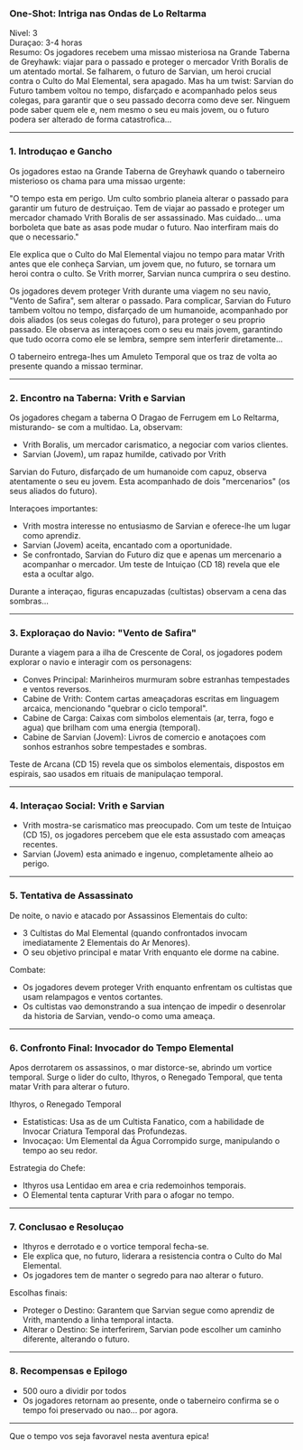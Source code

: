 ### One-Shot: Intriga nas Ondas de Lo Reltarma

Nivel: 3  
Duraçao: 3-4 horas  
Resumo: Os jogadores recebem uma missao misteriosa na Grande Taberna de
Greyhawk: viajar para o passado e proteger o mercador Vrith Boralis de um
atentado mortal. Se falharem, o futuro de Sarvian, um heroi crucial contra o
Culto do Mal Elemental, sera apagado. Mas ha um twist: Sarvian do Futuro
tambem voltou no tempo, disfarçado e acompanhado pelos seus colegas, para
garantir que o seu passado decorra como deve ser. Ninguem pode saber quem ele
e, nem mesmo o seu eu mais jovem, ou o futuro podera ser alterado de forma
catastrofica...

* * *

### 1\. Introduçao e Gancho

Os jogadores estao na Grande Taberna de Greyhawk quando o taberneiro
misterioso os chama para uma missao urgente:

"O tempo esta em perigo. Um culto sombrio planeia alterar o passado para
garantir um futuro de destruiçao. Tem de viajar ao passado e proteger um
mercador chamado Vrith Boralis de ser assassinado. Mas cuidado... uma
borboleta que bate as asas pode mudar o futuro. Nao interfiram mais do que o
necessario."

Ele explica que o Culto do Mal Elemental viajou no tempo para matar Vrith
antes que ele conheça Sarvian, um jovem que, no futuro, se tornara um heroi
contra o culto. Se Vrith morrer, Sarvian nunca cumprira o seu destino.

Os jogadores devem proteger Vrith durante uma viagem no seu navio, "Vento de
Safira", sem alterar o passado. Para complicar, Sarvian do Futuro tambem
voltou no tempo, disfarçado de um humanoide, acompanhado por dois aliados (os
seus colegas do futuro), para proteger o seu proprio passado. Ele observa as
interaçoes com o seu eu mais jovem, garantindo que tudo ocorra como ele se
lembra, sempre sem interferir diretamente…

O taberneiro entrega-lhes um Amuleto Temporal que os traz de volta ao presente
quando a missao terminar.

* * *

### 2\. Encontro na Taberna: Vrith e Sarvian

Os jogadores chegam a taberna O Dragao de Ferrugem em Lo Reltarma, misturando-
se com a multidao. La, observam:

  * Vrith Boralis, um mercador carismatico, a negociar com varios clientes.
  * Sarvian (Jovem), um rapaz humilde, cativado por Vrith

Sarvian do Futuro, disfarçado de um humanoide com capuz, observa atentamente o
seu eu jovem. Esta acompanhado de dois "mercenarios" (os seus aliados do
futuro).

Interaçoes importantes:

  * Vrith mostra interesse no entusiasmo de Sarvian e oferece-lhe um lugar como aprendiz.
  * Sarvian (Jovem) aceita, encantado com a oportunidade.
  * Se confrontado, Sarvian do Futuro diz que e apenas um mercenario a acompanhar o mercador. Um teste de Intuiçao (CD 18) revela que ele esta a ocultar algo.

Durante a interaçao, figuras encapuzadas (cultistas) observam a cena das
sombras...

* * *

### 3\. Exploraçao do Navio: "Vento de Safira"

Durante a viagem para a ilha de Crescente de Coral, os jogadores podem
explorar o navio e interagir com os personagens:

  * Conves Principal: Marinheiros murmuram sobre estranhas tempestades e ventos reversos.
  * Cabine de Vrith: Contem cartas ameaçadoras escritas em linguagem arcaica, mencionando "quebrar o ciclo temporal".
  * Cabine de Carga: Caixas com simbolos elementais (ar, terra, fogo e agua) que brilham com uma energia (temporal).
  * Cabine de Sarvian (Jovem): Livros de comercio e anotaçoes com sonhos estranhos sobre tempestades e sombras.

Teste de Arcana (CD 15) revela que os simbolos elementais, dispostos em
espirais, sao usados em rituais de manipulaçao temporal.

* * *

### 4\. Interaçao Social: Vrith e Sarvian

  * Vrith mostra-se carismatico mas preocupado. Com um teste de Intuiçao (CD 15), os jogadores percebem que ele esta assustado com ameaças recentes.
  * Sarvian (Jovem) esta animado e ingenuo, completamente alheio ao perigo.

* * *

### 5\. Tentativa de Assassinato

De noite, o navio e atacado por Assassinos Elementais do culto:

  * 3 Cultistas do Mal Elemental (quando confrontados invocam imediatamente 2 Elementais do Ar Menores).
  * O seu objetivo principal e matar Vrith enquanto ele dorme na cabine.

Combate:

  * Os jogadores devem proteger Vrith enquanto enfrentam os cultistas que usam relampagos e ventos cortantes.
  * Os cultistas vao demonstrando a sua intençao de impedir o desenrolar da historia de Sarvian, vendo-o como uma ameaça.

* * *

### 6\. Confronto Final: Invocador do Tempo Elemental

Apos derrotarem os assassinos, o mar distorce-se, abrindo um vortice temporal.
Surge o lider do culto, Ithyros, o Renegado Temporal, que tenta matar Vrith
para alterar o futuro.

Ithyros, o Renegado Temporal

  * Estatisticas: Usa as de um Cultista Fanatico, com a habilidade de Invocar Criatura Temporal das Profundezas.
  * Invocaçao: Um Elemental da Água Corrompido surge, manipulando o tempo ao seu redor.

Estrategia do Chefe:

  * Ithyros usa Lentidao em area e cria redemoinhos temporais.
  * O Elemental tenta capturar Vrith para o afogar no tempo.

* * *

### 7\. Conclusao e Resoluçao

  * Ithyros e derrotado e o vortice temporal fecha-se.
  * Ele explica que, no futuro, liderara a resistencia contra o Culto do Mal Elemental.
  * Os jogadores tem de manter o segredo para nao alterar o futuro.

Escolhas finais:

  * Proteger o Destino: Garantem que Sarvian segue como aprendiz de Vrith, mantendo a linha temporal intacta.
  * Alterar o Destino: Se interferirem, Sarvian pode escolher um caminho diferente, alterando o futuro.

* * *

### 8\. Recompensas e Epilogo

  * 500 ouro a dividir por todos
  * Os jogadores retornam ao presente, onde o taberneiro confirma se o tempo foi preservado ou nao... por agora.

* * *

Que o tempo vos seja favoravel nesta aventura epica!

